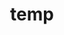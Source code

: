 ---
layout: page
title: temp
name: Veronica Finazzi
role: EpiCrossBorders PhD student
#img: assets/img/group-members/veronica
importance: 8
#website: "/catalina/"
#scholar: "https://scholar.google.co.uk/citations?user=lkdrwm0AAAAJ&hl=en"
#github: "https://github.com/catavallejos"
#twitter: "https://twitter.com/CataVallejosM"
#blog: "https://www.blog.com"
#linkedin: "https://www.linkedin.com"
---